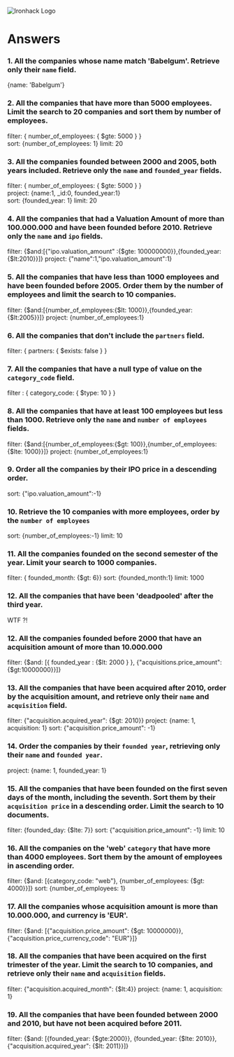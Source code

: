 ![Ironhack Logo](https://i.imgur.com/1QgrNNw.png)

# Answers

### 1. All the companies whose name match 'Babelgum'. Retrieve only their `name` field.

{name: 'Babelgum'}

### 2. All the companies that have more than 5000 employees. Limit the search to 20 companies and sort them by **number of employees**.

filter: { number_of_employees: { $gte: 5000 } }   
sort: {number_of_employees: 1}
limit: 20

### 3. All the companies founded between 2000 and 2005, both years included. Retrieve only the `name` and `founded_year` fields.

filter: { number_of_employees: { $gte: 5000 } }  
project: {name:1, _id:0, founded_year:1}  
sort: {founded_year: 1}
limit: 20

### 4. All the companies that had a Valuation Amount of more than 100.000.000 and have been founded before 2010. Retrieve only the `name` and `ipo` fields.

filter: {$and:[{"ipo.valuation_amount" :{$gte: 100000000}},{founded_year:{$lt:2010}}]}
project: {"name":1,"ipo.valuation_amount":1}

### 5. All the companies that have less than 1000 employees and have been founded before 2005. Order them by the number of employees and limit the search to 10 companies.


filter: {$and:[{number_of_employees:{$lt: 1000}},{founded_year:{$lt:2005}}]}
project: {number_of_employees:1}


### 6. All the companies that don't include the `partners` field.

filter: { partners: { $exists: false } }

### 7. All the companies that have a null type of value on the `category_code` field.

filter : { category_code: { $type: 10 } }

### 8. All the companies that have at least 100 employees but less than 1000. Retrieve only the `name` and `number of employees` fields.

filter: {$and:[{number_of_employees:{$gt: 100}},{number_of_employees:{$lte: 1000}}]}
project: {number_of_employees:1}

### 9. Order all the companies by their IPO price in a descending order.

sort: {"ipo.valuation_amount":-1}

### 10. Retrieve the 10 companies with more employees, order by the `number of employees`

sort: {number_of_employees:-1}
limit: 10

### 11. All the companies founded on the second semester of the year. Limit your search to 1000 companies.

filter: { founded_month: {$gt: 6}}
sort: {founded_month:1}
limit: 1000

### 12. All the companies that have been 'deadpooled' after the third year.

WTF ?!

### 12. All the companies founded before 2000 that have an acquisition amount of more than 10.000.000

filter: {$and: [{ founded_year : {$lt: 2000 } }, {"acquisitions.price_amount": {$gt:10000000}}]}

### 13. All the companies that have been acquired after 2010, order by the acquisition amount, and retrieve only their `name` and `acquisition` field.

filter: {"acquisition.acquired_year": {$gt: 2010}}
project: {name: 1, acquisition: 1}
sort: {"acquisition.price_amount": -1}

### 14. Order the companies by their `founded year`, retrieving only their `name` and `founded year`.

project: {name: 1, founded_year: 1}

### 15. All the companies that have been founded on the first seven days of the month, including the seventh. Sort them by their `acquisition price` in a descending order. Limit the search to 10 documents.

filter: {founded_day: {$lte: 7}}
sort: {"acquisition.price_amount": -1}
limit: 10

### 16. All the companies on the 'web' `category` that have more than 4000 employees. Sort them by the amount of employees in ascending order.

filter: {$and: [{category_code: "web"}, {number_of_employees: {$gt: 4000}}]}
sort: {number_of_employees: 1}

### 17. All the companies whose acquisition amount is more than 10.000.000, and currency is 'EUR'.

filter: {$and: [{"acquisition.price_amount": {$gt: 10000000}}, {"acquisition.price_currency_code": "EUR"}]}

### 18. All the companies that have been acquired on the first trimester of the year. Limit the search to 10 companies, and retrieve only their `name` and `acquisition` fields.

filter: {"acquisition.acquired_month": {$lt:4}}
project: {name: 1, acquisition: 1}

### 19. All the companies that have been founded between 2000 and 2010, but have not been acquired before 2011.

filter: {$and: [{founded_year: {$gte:2000}}, {founded_year: {$lte: 2010}}, {"acquisition.acquired_year": {$lt: 2011}}]}